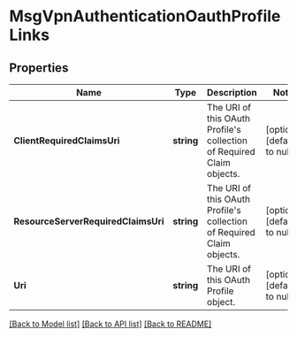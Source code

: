 # MsgVpnAuthenticationOauthProfileLinks

## Properties
Name | Type | Description | Notes
------------ | ------------- | ------------- | -------------
**ClientRequiredClaimsUri** | **string** | The URI of this OAuth Profile&#x27;s collection of Required Claim objects. | [optional] [default to null]
**ResourceServerRequiredClaimsUri** | **string** | The URI of this OAuth Profile&#x27;s collection of Required Claim objects. | [optional] [default to null]
**Uri** | **string** | The URI of this OAuth Profile object. | [optional] [default to null]

[[Back to Model list]](../README.md#documentation-for-models) [[Back to API list]](../README.md#documentation-for-api-endpoints) [[Back to README]](../README.md)

